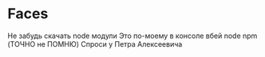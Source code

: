 # Faces
Не забудь скачать node модули
Это по-моему в консоле вбей node npm (ТОЧНО не ПОМНЮ)
Спроси у Петра Алексеевича
